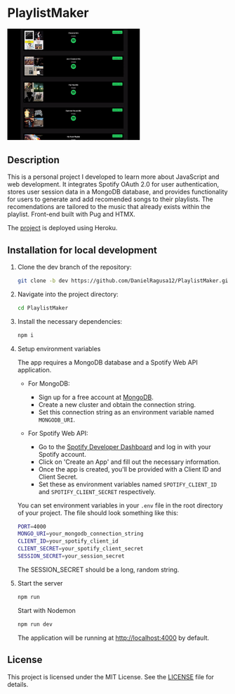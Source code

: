 # PlaylistMaker

<img src="assets/demo.gif" width="60%" />

## Description

This is a personal project I developed to learn more about JavaScript and web development. It integrates Spotify OAuth 2.0 for user authentication, stores user session data in a MongoDB database, and provides functionality for users to generate and add recomended songs to their playlists. The recomendations are tailored to the music that already exists within the playlist. Front-end built with Pug and HTMX.

The [project](https://htmx-web-app-3e9b7886afe4.herokuapp.com) is deployed using Heroku.

## Installation for local development

1. Clone the dev branch of the repository:
    ```bash
    git clone -b dev https://github.com/DanielRagusa12/PlaylistMaker.git
    ```

2. Navigate into the project directory:
    ```bash
    cd PlaylistMaker
    ```

3. Install the necessary dependencies:
    ```bash
    npm i
    ```
4. Setup environment variables

    The app requires a MongoDB database and a Spotify Web API application. 

    - For MongoDB:
        - Sign up for a free account at [MongoDB](https://www.mongodb.com/).
        - Create a new cluster and obtain the connection string.
        - Set this connection string as an environment variable named `MONGODB_URI`.

    - For Spotify Web API:
        - Go to the [Spotify Developer Dashboard](https://developer.spotify.com/dashboard/applications) and log in with your Spotify account.
        - Click on 'Create an App' and fill out the necessary information.
        - Once the app is created, you'll be provided with a Client ID and Client Secret.
        - Set these as environment variables named `SPOTIFY_CLIENT_ID` and `SPOTIFY_CLIENT_SECRET` respectively.

    You can set environment variables in your `.env` file in the root directory of your project. The file should look something like this:

     ```bash
    PORT=4000
    MONGO_URI=your_mongodb_connection_string
    CLIENT_ID=your_spotify_client_id
    CLIENT_SECRET=your_spotify_client_secret
    SESSION_SECRET=your_session_secret
    ```

    The SESSION_SECRET should be a long, random string.

4. Start the server
    ```bash
    npm run
    ```
    Start with Nodemon
    ```bash
    npm run dev
    ```
    The application will be running at [http://localhost:4000](http://localhost:4000) by default.






## License

This project is licensed under the MIT License. See the [LICENSE](LICENSE) file for details.
